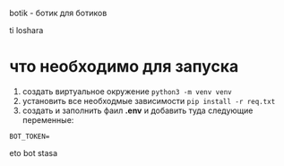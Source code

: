 botik - ботик для ботиков

ti loshara

# что необходимо для запуска

1. создать виртуальное окружение ```python3 -m venv venv```
2. установить все необходмые зависимости ```pip install -r req.txt```
3. создать и заполнить фаил **.env** и добавить туда следующие переменные:

```BOT_TOKEN=```

eto bot stasa